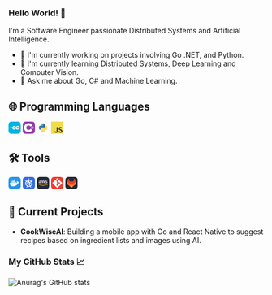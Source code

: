 ### Hello World! 👋

I'm a Software Engineer passionate Distributed Systems and Artificial Intelligence.

- 🔭 I'm currently working on projects involving Go .NET, and Python.
- 🌱 I'm currently learning Distributed Systems, Deep Learning and Computer Vision.
- 💬 Ask me about  Go, C# and Machine Learning.

## 🌐 Programming Languages

<img src="https://github.com/tandpfun/skill-icons/blob/main/icons/GoLang.svg" alt="Go" width="24"> <img src="https://github.com/tandpfun/skill-icons/blob/main/icons/CS.svg" alt="C#" width="24"> <img src="https://raw.githubusercontent.com/github/explore/80688e429a7d4ef2fca1e82350fe8e3517d3494d/topics/python/python.png" alt="Python" width="24"> <img src="https://raw.githubusercontent.com/github/explore/80688e429a7d4ef2fca1e82350fe8e3517d3494d/topics/javascript/javascript.png" alt="JavaScript" width="24"> 

## 🛠️ Tools

<img src="https://github.com/tandpfun/skill-icons/blob/main/icons/Docker.svg" alt="Docker" width="24"> <img src="https://github.com/tandpfun/skill-icons/blob/main/icons/Kubernetes.svg" alt="Kubernetes" width="24"> <img src="https://github.com/tandpfun/skill-icons/blob/main/icons/AWS-Dark.svg" alt="AWS" width="24"> <img src="https://github.com/tandpfun/skill-icons/blob/main/icons/Git.svg" alt="Git" width="24"> <img src="https://github.com/tandpfun/skill-icons/blob/main/icons/GitLab-Dark.svg" alt="GitLab" width="24">

## 🚀 Current Projects

- **CookWiseAI**: Building a mobile app with Go and React Native to suggest recipes based on ingredient lists and images using AI.

### My GitHub Stats 📈
![Anurag's GitHub stats](https://github-readme-stats.vercel.app/api?username=mehmetymw&show_icons=true&theme=radical)

